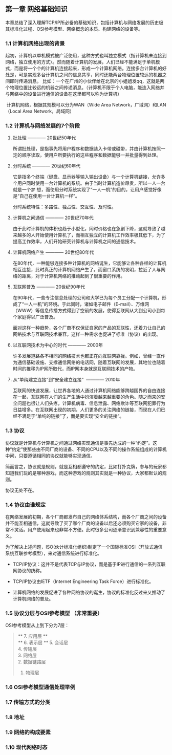 ## 第一章 网络基础知识

本章总结了深入理解TCP/IP所必备的基础知识，包括计算机与网络发展的历史极其标准化过程、OSI参考模型、网络概念的本质、构建网络的设备等。

### 1.1 计算机网络出现的背景

起初，计算机以单机模式被广泛使用，这种方式也叫独立模式（指计算机未连接到网络，独立使用的方式）。然而随着计算机的发展，人们已经不能满足于单机模式，而是将一个个的计算机连接起来，形成一个计算机网络。连接多台计算机的好处是，可是实现多台计算机之间的信息共享，同时还能两台物理位置较远的机器之间即时传递消息。
比如：一个在广州的小伙伴给在北京的小姐姐发qq，这就是两个物理位置比较远的机器之间传递消息。（计算机不限于个人电脑，能连入网络并与网络中的设备进行通信的设备在这里都可以称为计算机）
  
  计算机网络，根据其规模可以分为WAN（Wide Area Network，广域网）和LAN（Local Area Network，局域网）

### 1.2 计算机与网络发展的7个阶段

1. 批处理 ———— 20世纪50年代

      所谓批处理，是指事先将用户程序和数据装入卡带或磁带，并由计算机按照一定的顺序读取，使用户所要执行的这些程序和数据能够一并批量得到处理。

2. 分时系统 ———— 20世纪60年代

    它是指多个终端（键盘、显示器等输入输出设备）与一个计算机链接，允许多个用户同时使用一台计算机的系统。由于当时计算机造价昂贵，所以一人一台就是一个梦  想，而使用分时系统实现了“一人一机”的目的，让用户感觉好像是“自己在使用一台计算机一样”。
  
    分时系统特性：多路性、独占性、交互性、及时性。

3. 计算机之间通信 ———— 20世纪70年代

    由于此时计算机的体积也趋于小型化，同时价格也在急剧下降，这就导致了越来越多的人开始使用计算机了，而相互独立的计算机工作效率极其低下，为了提高工作效率，人们开始研究计算机与计算机之间的通信技术。

4. 计算机网络产生 ———— 20世纪80年代

    在80年代，一种能够连接多种计算机的网络诞生，它能够让各种各样的计算机相互连接，此时真正的计算机网络产生了。而窗口系统的发明，拉近了人与网络的距离，对于计算机网络的推动起到了很重要的作用。

5. 互联网普及 ———— 20世纪90年代

     在90年代，一些专注信息处理的公司和大学已为每个员工分配一个计算机，形成了“一人一机”的环境。于此同时，诸如电子邮件（E-mail）、万维网（WWW）等信息传播方式得到了空前的发展，使得互联网从大到公司小到每个家庭得以广泛普及。
    
    面对这样一种趋势，各个厂商不仅保证自家的产品的互联性，还着力让自己的网络技术与互联网技术兼容。这样一种需求也促进了标准（协议）的出现。

6. 以互联网技术为中心的时代 ———— 2000年

    许多发展道路各不相同的网络技术也都正在向互联网靠拢。例如，曾经一直作为通信基础设施、支撑通信网络的电话网，随着互联网的发展，其地位也随着时间的推移为IP网所取代，而IP网本身就是互联网技术的产物。

7. 从“单纯建立连接”到“安全建立连接”  ———— 2010年

    互联网的快速发展，让世界各地的人通过计算机网络能够跨越国界的自由连接在一起，互联网在人们的生产生活中扮演着越来越重要的角色。随之而来的安全问题也很让人们头疼，计算机病毒、信息泄露、网络欺诈等互联网犯罪行为日益增多。在互联网出现的初期，人们更多的关注网络的链接，而现在人们已经不满足于“单纯的链接”了，而是要实现“安全的链接”。

### 1.3 协议

协议就是计算机与计算机之间通过网络实现通信是事先达成的一种“约定”。这种“约定”使那些由不同厂商的设备、不同的CPU以及不同的操作系统组成的计算机中间，只要遵循相同的协议就能够实现通信。

简而言之，协议就是规则，就是互相都遵守的约定，比如打扑克牌，参与的玩家都知道我们玩的是哪种游戏，而这种游戏的规则其实就是一种协议，大家都默认的规则。

协议无处不在。

### 1.4 协议由谁规定

在网络发展的初期，各个厂商都发布自己的网络体系结构，而各个厂商之间的设备并不能互相通信，这就导致了买了哪个厂商的设备以后还必须购买它家的设备，非常不灵活。用户使用起来也非常不方便。此时很多公司逐渐意识到兼容性的重要意义。

为了解决上述问题，ISO(伙计标准化组织)制定了一个国际标准OSI（开放式通信系统互联参考模型），来对通信系统进行标准化。

* TCP/IP协议：这并不是代表TCP与IP协议，而是基于IP进行通信的一系列互联网协议的统称。

* TCP/IP协议由IETF（Internet Engineering Task Force）进行标准化。

* 计算机网络的发展促进了各种网络协议的诞生，协议的标准化反过来又推动了计算机网络的普及。

### 1.5 协议分层与OSI参考模型 （非常重要）

OSI参考模型从上到下分为7层：
> ** 7. 应用层 **  
> ** 6. 表示层 **
> 5. 会话层   
> 4. 传输层  
> 3. 网络层  
> 2. 数据链路层  
> 1. 物理层  


### 1.6 OSI参考模型通信处理举例

### 1.7 传输方式的分类

### 1.8 地址

### 1.9 网络的构成要素

### 1.10 现代网络时态
